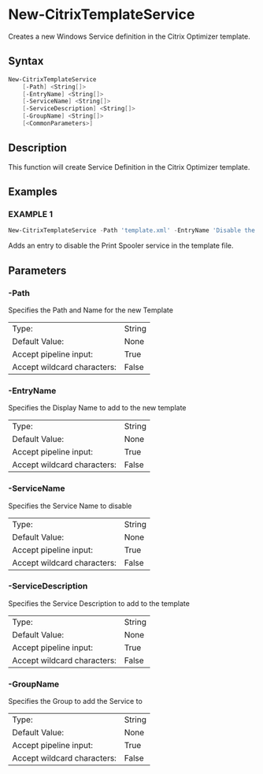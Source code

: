 # New-CitrixTemplateService

Creates a new Windows Service definition in the Citrix Optimizer template.

## Syntax

```PowerShell
New-CitrixTemplateService
    [-Path] <String[]>
    [-EntryName] <String[]>
    [-ServiceName] <String[]>
    [-ServiceDescription] <String[]>
    [-GroupName] <String[]>
    [<CommonParameters>]
```
## Description

This function will create Service Definition in the Citrix Optimizer template.

## Examples

### EXAMPLE 1

```PowerShell
New-CitrixTemplateService -Path 'template.xml' -EntryName 'Disable the Print Spooler' -ServiceName 'spooler' -ServiceDescription 'Windows Print Service' -GroupName 'Group 1'
```

Adds an entry to disable the Print Spooler service in the template file.

## Parameters

### -Path

Specifies the Path and Name for the new Template

|  | |
|---|---|
| Type:    | String |
| Default Value: | None |
| Accept pipeline input: | True |
| Accept wildcard characters: | False |

### -EntryName

Specifies the Display Name to add to the new template

|  | |
|---|---|
| Type:    | String |
| Default Value: | None |
| Accept pipeline input: | True |
| Accept wildcard characters: | False |

### -ServiceName

Specifies the Service Name to disable

|  | |
|---|---|
| Type:    | String |
| Default Value: | None |
| Accept pipeline input: | True |
| Accept wildcard characters: | False |

### -ServiceDescription

Specifies the Service Description to add to the template

|  | |
|---|---|
| Type:    | String |
| Default Value: | None |
| Accept pipeline input: | True |
| Accept wildcard characters: | False |

### -GroupName

Specifies the Group to add the Service to

|  | |
|---|---|
| Type:    | String |
| Default Value: | None |
| Accept pipeline input: | True |
| Accept wildcard characters: | False |